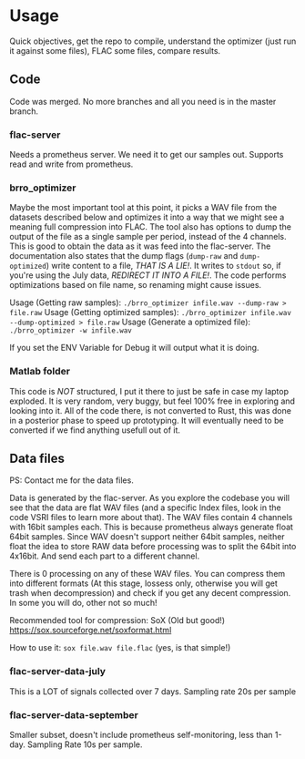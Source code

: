 # Usage

Quick objectives, get the repo to compile, understand the optimizer (just run it against some files), FLAC some files, compare results.

## Code

Code was merged. No more branches and all you need is in the master branch.

### flac-server

Needs a prometheus server. We need it to get our samples out. Supports read and write from prometheus.

### brro_optimizer

Maybe the most important tool at this point, it picks a WAV file from the datasets described below and optimizes it into a way that we might see a meaning full compression into FLAC.
The tool also has options to dump the output of the file as a single sample per period, instead of the 4 channels. This is good to obtain the data as it was feed into the flac-server.
The documentation also states that the dump flags (`dump-raw` and `dump-optimized`) write content to a file, *THAT IS A LIE!*. It writes to `stdout` so, if you're using the July data, *REDIRECT IT INTO A FILE!*.
The code performs optimizations based on file name, so renaming might cause issues.

Usage (Getting raw samples): `./brro_optimizer infile.wav --dump-raw > file.raw`
Usage (Getting optimized samples): `./brro_optimizer infile.wav --dump-optimized > file.raw`
Usage (Generate a optimized file): `./brro_optimizer -w infile.wav`

If you set the ENV Variable for Debug it will output what it is doing.

### Matlab folder

This code is *NOT* structured, I put it there to just be safe in case my laptop exploded. It is very random, very buggy, but feel 100% free in exploring and looking into it.
All of the code there, is not converted to Rust, this was done in a posterior phase to speed up prototyping. It will eventually need to be converted if we find anything usefull out of it.

## Data files

PS: Contact me for the data files.

Data is generated by the flac-server. As you explore the codebase you will see that the data are flat WAV files (and a specific Index files, look in the code VSRI files to learn more about that).
The WAV files contain 4 channels with 16bit samples each. This is because prometheus always generate float 64bit samples. Since WAV doesn't support neither 64bit samples, neither float the idea to store RAW data before processing was to split the 64bit into 4x16bit. And send each part to a different channel.

There is 0 processing on any of these WAV files. You can compress them into different formats (At this stage, lossess only, otherwise you will get trash when decompression) and check if you get any decent compression. In some you will do, other not so much!

Recommended tool for compression: SoX (Old but good!) https://sox.sourceforge.net/soxformat.html

How to use it: `sox file.wav file.flac` (yes, is that simple!)

### flac-server-data-july

This is a LOT of signals collected over 7 days. Sampling rate 20s per sample

### flac-server-data-september

Smaller subset, doesn't include prometheus self-monitoring, less than 1-day.
Sampling Rate 10s per sample.
